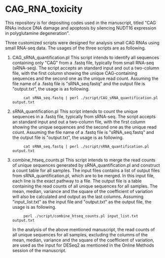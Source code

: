 # CAG_RNA_toxicity
This repository is for depositing codes used in the manuscript, titled "CAG RNAs induce DNA damage and apoptosis by silencing NUDT16 expression in polyglutamine degeneration".

Three customized scripts were designed for analysis small CAG RNAs using small RNA-seq data. The usages of the three scripts are as following.

1. CAG_sRNA_quantification.pl
This script intends to identify all sequences containing only "CAG" from a .fastq file, typically from small RNA-seq (sRNA-seq). The script accepts an standard input and out a two-column file, with the first column showing the unique CAG-containing sequences and the second one as the unique read count. Assuming the file name of a .fastq file is "sRNA_seq.fastq" and the output file is "output.txt", the usage is as following.

            cat sRNA_seq.fastq | perl ./script/CAG_sRNA_quantification.pl output.txt

2. sRNA_quantification.pl
This script intends to count the unique sequences in a .fastq file, typically from sRNA-seq. The script accepts an standard input and out a two-column file, with the first column showing the unique sequences and the second one as the unique read count. Assuming the file name of a .fastq file is "sRNA_seq.fastq" and the output file is "output.txt", the usage is as following.

            cat sRNA_seq.fastq | perl ./script/sRNA_quantification.pl output.txt

3. combine_htseq_counts.pl
This script intends to merge the read counts of unique sequences generated by sRNA_quantification.pl and construct a count table for all samples. The input files contains a list of output files from sRNA_quantification.pl, which are to be merged. In this input file, each line is the exact pathway to a file. The output file is a table containing the read counts of all unique sequences for all samples. The mean, median, variance and the square of the coefficient of variation will also be calculated and output as the last columns. Assuming "input_list.txt" as the input file and "output.txt" as the output file, the usage is as following.

            perl ./script/combine_htseq_counts.pl input_list.txt output.txt

      In the analysis of the above mentioned manuscript, the read counts of all unique sequences for all samples, excluding the columns of the mean, median, variance and the square of the coefficient of variation, are used as the input for DESeq2 as mentioned in the Online Methods session of the manuscript.
